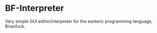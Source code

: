 BF-Interpreter
==============

Very simple GUI editor/interpreter for the esoteric programming language, Brianfuck.
